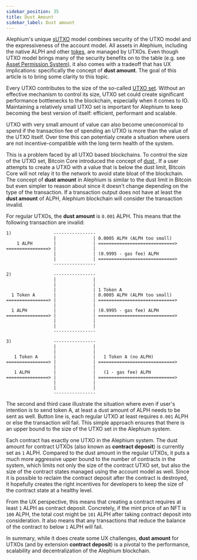 ```yaml
---
sidebar_position: 35
title: Dust Amount
sidebar_label: Dust amount
---
```


Alephium's unique
[sUTXO](https://medium.com/@alephium/an-introduction-to-the-stateful-utxo-model-8de3b0f76749)
model combines security of the UTXO model and the expressiveness of
the account model. All assets in Alephium, including the native ALPH
and other [tokes](/tokens/overview), are managed by UTXOs. Even though
UTXO model brings many of the security benefits on to the table
(e.g. see [Asset Permission
System](http://localhost:3000/ralph/asset-permission-system)), it also
comes with a tradeoff that has UX implications: specifically the
concept of **dust amount**. The goal of this article is to bring
some clarity to this topic.

Every UTXO contributes to the size of the so-called [UTXO
set](https://en.wikipedia.org/wiki/Unspent_transaction_output#UTXO_set).
Without an effective mechanism to control its size, UTXO set could
create significant performance bottlenecks to the blockchain,
especially when it comes to IO. Maintaining a relatively small UTXO
set is important for Alephium to keep becoming the best version of
itself: efficient, performant and scalable. 

UTXO with very small amount of value can also become uneconomical to
spend if the transaction fee of spending an UTXO is more than the
value of the UTXO itself. Over time this can potentialy create a
situation where users are not incentive-compatible with the long term
health of the system.

This is a problem faced by all UTXO based blockchains. To control the
size of the UTXO set, Bitcoin Core introduced the concept of [dust
](https://bitcoin.stackexchange.com/questions/10986/what-is-meant-by-bitcoin-dust/41082#41082). If
a user attempts to create a UTXO with a value that is below the dust
limit, Bitcoin Core will not relay it to the network to avoid state
bloat of the blockchain. The concept of **dust amount** in Alephium is
similar to the dust limit in Bitcoin but even simpler to reason about
since it doesn't change depending on the type of the transaction. If a
transaction output does not have at least the **dust amount** of ALPH,
Alephium blockchain will consider the transaction invalid.

For regular UTXOs, the **dust amount** is `0.001` ALPH. This means
that the following transaction are invalid:

```
1)                ----------------
                  |              | 0.0005 ALPH (ALPH too small)
    1 ALPH        |              | =============================>
================> |              |
                  |              | (0.9995 - gas fee) ALPH
                  |              | =============================>
                  ----------------

2)                ----------------
                  |              |
                  |              |
                  |              | 1 Token A
  1 Token A       |              | 0.0005 ALPH (ALPH too small)
================> |              | =============================>
                  |              |
  1 ALPH          |              | (0.9995 - gas fee) ALPH
================> |              | =============================>
                  |              | 
                  |              |
                  ----------------

3)                ----------------
                  |              |
                  |              |
   1 Token A      |              |   1 Token A (no ALPH)
================> |              | =============================>
                  |              |
   1 ALPH         |              |   (1 - gas fee) ALPH
================> |              | =============================>
                  |              | 
                  |              |
                  ----------------
```

The second and third case illustrate the situation where even if
user's intention is to send token A, at least a dust amount of ALPH
needs to be sent as well. Button line is, each regular UTXO at least
requires `0.001` ALPH or else the transaction will fail. This simple
approach ensures that there is an upper bound to the size of the UTXO
set in the Alephium system.

Each contract has exactly one UTXO in the Alephium system. The dust
amount for contract UTXOs (also known as **contract deposit**) is
currently set as `1` ALPH. Compared to the dust amount in the regular
UTXOs, it puts a much more aggressive upper bound to the number of
contracts in the system, which limits not only the size of the
contract UTXO set, but also the size of the contract states managed
using the account model as well. Since it is possible to reclaim the
contract deposit after the contract is destroyed, it hopefully creates
the right incentives for developers to keep the size of the contract
state at a healthy level.

From the UX perspective, this means that creating a contract requires
at least `1` ALPH as contract deposit. Concretely, if the mint price
of an NFT is `100` ALPH, the total cost might be `101` ALPH after
taking contract deposit into consideration. It also means that any
transactions that reduce the balance of the contract to below `1` ALPH
will fail.

In summary, while it does create some UX challenges, **dust amount**
for UTXOs (and by extension **contract deposit**) is a pivotal to the
performance, scalability and decentralization of the Alephium
blockchain.
